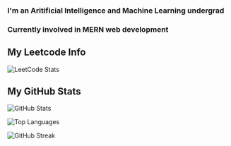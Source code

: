 
### I'm an Aritificial Intelligence and Machine Learning undergrad
### Currently involved in MERN web development 



## My Leetcode Info

![LeetCode Stats](https://leetcard.jacoblin.cool/ABHINDHIRA)

## My GitHub Stats
![GitHub Stats](https://github-readme-stats.vercel.app/api?username=ABHINDHIRAKP&show_icons=true&theme=radical)

![Top Languages](https://github-readme-stats.vercel.app/api/top-langs/?username=ABHINDHIRAKP&layout=compact)

![GitHub Streak](https://github-readme-streak-stats.herokuapp.com/?user=ABHINDHIRAKP)
<!--
**ABHINDHIRAKP/ABHINDHIRAKP** is a ✨ _special_ ✨ repository because its `README.md` (this file) appears on your GitHub profile.

Here are some ideas to get you started:

- 🔭 I’m currently working on ...
- 🌱 I’m currently learning ...
- 👯 I’m looking to collaborate on ...
- 🤔 I’m looking for help with ...
- 💬 Ask me about ...
- 📫 How to reach me: ...
- 😄 Pronouns: ...
- ⚡ Fun fact: ...
-->

